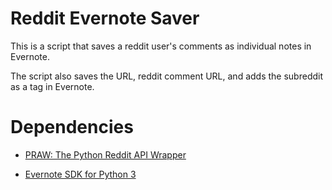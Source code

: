 Reddit Evernote Saver
=======

This is a script that saves a reddit user's comments as individual notes in Evernote.

The script also saves the URL, reddit comment URL, and adds the subreddit as a tag in Evernote.

Dependencies
=======
- [PRAW: The Python Reddit API Wrapper](https://github.com/praw-dev/praw)

- [Evernote SDK for Python 3](https://github.com/evernote/evernote-sdk-python3)
